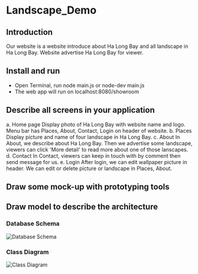 # Landscape_Demo 
## Introduction
Our website is a website introduce about Ha Long Bay and all landscape in Ha Long Bay. Website advertise Ha Long Bay for viewer.
## Install and run
- Open Terminal, run node main.js or node-dev main.js
- The web app will run on localhost:8080/showroom
## Describe all screens in your application
  a. Home page
  Display photo of Ha Long Bay with website name and logo. Menu bar has Places, About, Contact, Login on header of website.
  b. Places
  Display picture and name of four landscape in Ha Long Bay.
  c. About
  In About, we describe about Ha Long Bay. Then we advertise some landscape, viewers can click 'More detail' to read more about one of those lanscapes.
  d. Contact
  In Contact, viewers can keep in touch with by comment then send message for us.
  e. Login
  After login, we can edit wallpaper picture in header. We can edit or delete picture or landscape in Places, About.
## Draw some mock-up with prototyping tools
## Draw model to describe the architecture

  ### Database Schema
![Database Schema](https://user-images.githubusercontent.com/73147362/160984256-a90c0f6e-9cc2-43da-90fc-97d07461f027.png)
  ### Class Diagram
![Class Diagram](https://user-images.githubusercontent.com/73147362/160984594-47f8cb37-afe4-4be1-9ed1-a3b2ee4adf2b.png)

